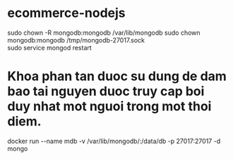 # ecommerce-nodejs

sudo chown -R mongodb:mongodb /var/lib/mongodb
sudo chown mongodb:mongodb /tmp/mongodb-27017.sock  
sudo service mongod restart

# Khoa phan tan duoc su dung de dam bao tai nguyen duoc truy cap boi duy nhat mot nguoi trong mot thoi diem.

docker run --name mdb -v /var/lib/mongodb/:/data/db -p 27017:27017 -d mongo
